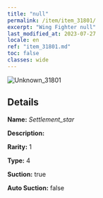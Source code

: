 ```yaml
---
title: "null"
permalink: /item/item_31801/
excerpt: "Wing Fighter null"
last_modified_at: 2023-07-27
locale: en
ref: "item_31801.md"
toc: false
classes: wide
---
```



 ![Unknown_31801](/images/item/Settlement_star_p.png)



## Details

 **Name:** *Settlement_star* 

 **Description:** 

 **Rarity:** 1 

 **Type:** 4 

 **Suction:** true 

 **Auto Suction:** false 


